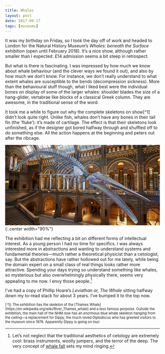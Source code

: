 ```yaml
---
title: Whales
layout: post
date: 2017-09-17
tags: [museums]
---
```


It was my birthday on Friday, so I took the day off of work and headed to London for the Natural History Museum’s *Whales: beneath the Surface* exhibition (open until February 2018). It’s a nice show, although rather smaller than I expected: £14 admission seems a bit steep in retrospect.

But what is there is fascinating. I was impressed by how much we know about whale behaviour (and the clever ways we found it out), and also by how much we don’t know. For instance, we don’t really understand to what extent whales are susceptible to the bends (decompression sickness). More than the behavioural stuff though, what I liked best were the individual bones on display of some of the larger whales: shoulder blades the size of a hang-glider, vertabrae like blocks of a classical Greek column. They are awesome, in the traditional sense of the word.

It took me a while to figure out why the complete skeletons on show[^1] didn’t look quite right. Unlike fish, whales don’t have any bones in their tail fin (the ‘fluke’): it’s made of cartilage. The effect is that their skeletons look unfinished, as if the designer got bored halfway through and shuffled off to do something else. All the action happens at the beginning and peters out after the ribcage.

![Blue whale skeleton](/assets/img/posts/2017-09-17/blue-whale-skeleton.jpg){:.center width="90%"}

The exhibition had me reflecting a bit on different forms of intellectual interest. As a young person I had no time for specifics. I was always interested more in abstractions and wanting to understand systems and fundamental theories—much rather a theoretical physicist than a cetologist, say. But the abstractions have rather hollowed out for me lately, while being the domain expert on a small class of real things looks rather more attractive. Spending your days trying so understand something like whales, so mysterious but also overwhelmingly physically there, seems very appealing to me now. I envy those people.[^2]

I've had a copy of Phillip Hoare’s *Leviathan or, The Whale* sitting halfway down my to-read stack for about 3 years. I’ve bumped it to the top now.

<div style="font-size: 80%">
[^1]: The exhibition has the skeleton of the [Thames Whale](https://en.wikipedia.org/wiki/River_Thames_whale) and a less famous porpoise. Outside the exhibition, the main hall of the NHM now has an enormous blue whale skeleton hanging from the ceiling&mdash;a replacement for Dippy, the much-loved Diplodocus who has greeted visitors to the museum since 1979. Apparently Dippy is going on tour.

[^2]: Let’s not neglect that the traditional aesthetics of cetology are extremely cool: brass instruments, woolly jumpers, and the terror of the deep. The very concept of [whale fall](https://en.wikipedia.org/wiki/Whale_fall) sets my mind ringing.
</div>
